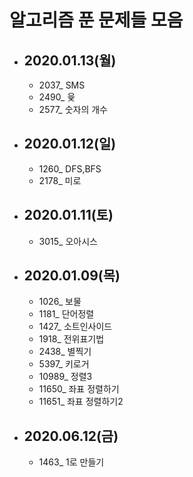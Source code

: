 # 알고리즘 푼 문제들 모음
- ## 2020.01.13(월)
  - 2037_ SMS
  - 2490_ 윷
  - 2577_ 숫자의 개수
  
- ## 2020.01.12(일)
  - 1260_ DFS,BFS
  - 2178_ 미로
  
- ## 2020.01.11(토)
  - 3015_ 오아시스  
  
- ## 2020.01.09(목)
  - 1026_ 보물
  - 1181_ 단어정렬
  - 1427_ 소트인사이드
  - 1918_ 전위표기법
  - 2438_ 별찍기
  - 5397_ 키로거
  - 10989_ 정렬3
  - 11650_ 좌표 정렬하기
  - 11651_ 좌표 정렬하기2

- ## 2020.06.12(금)
  - 1463_ 1로 만들기
